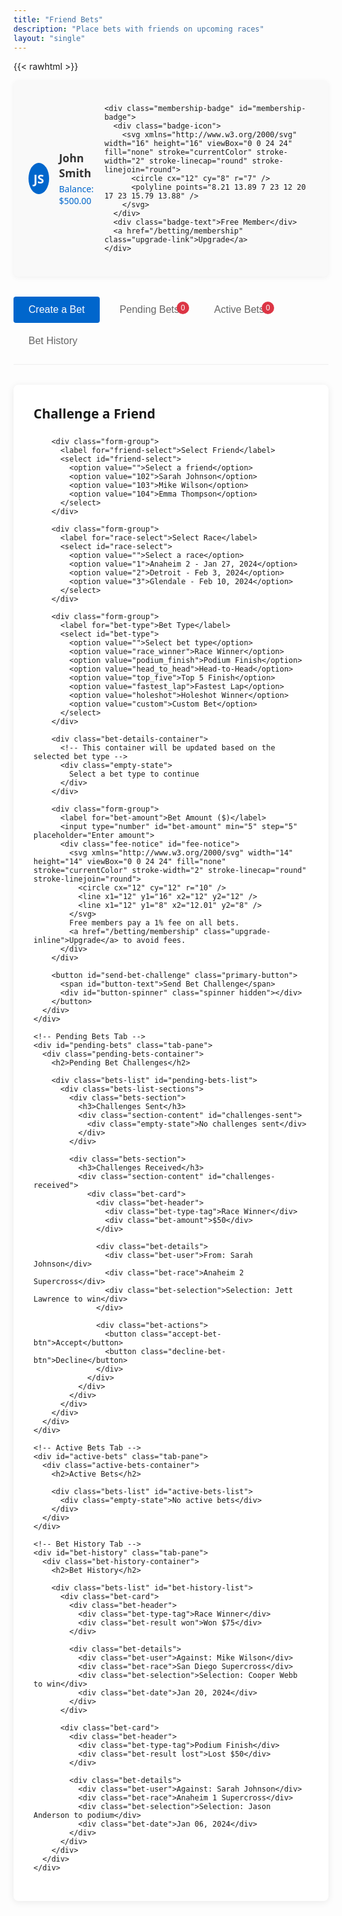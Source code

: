 ```yaml
---
title: "Friend Bets"
description: "Place bets with friends on upcoming races"
layout: "single"
---
```


{{< rawhtml >}}

<div class="friend-bets-page">
  
  <div class="user-account-summary">
    <div class="user-info">
      <div class="user-avatar">
        <div class="avatar-placeholder">JS</div>
      </div>
      <div class="user-details">
        <div class="user-name">John Smith</div>
        <div class="user-balance">Balance: $<span id="user-balance">500.00</span></div>
      </div>
    </div>
    
    <div class="membership-badge" id="membership-badge">
      <div class="badge-icon">
        <svg xmlns="http://www.w3.org/2000/svg" width="16" height="16" viewBox="0 0 24 24" fill="none" stroke="currentColor" stroke-width="2" stroke-linecap="round" stroke-linejoin="round">
          <circle cx="12" cy="8" r="7" />
          <polyline points="8.21 13.89 7 23 12 20 17 23 15.79 13.88" />
        </svg>
      </div>
      <div class="badge-text">Free Member</div>
      <a href="/betting/membership" class="upgrade-link">Upgrade</a>
    </div>
  </div>
  
  <div class="friend-bets-tabs">
    <button class="tab-btn active" data-tab="create-bet">Create a Bet</button>
    <button class="tab-btn" data-tab="pending-bets">Pending Bets <span class="badge" id="pending-count">0</span></button>
    <button class="tab-btn" data-tab="active-bets">Active Bets <span class="badge" id="active-count">0</span></button>
    <button class="tab-btn" data-tab="bet-history">Bet History</button>
  </div>
  
  <div class="tab-content">
    <!-- Create Bet Tab -->
    <div id="create-bet" class="tab-pane active">
      <div class="create-bet-form">
        <h2>Challenge a Friend</h2>
        
        <div class="form-group">
          <label for="friend-select">Select Friend</label>
          <select id="friend-select">
            <option value="">Select a friend</option>
            <option value="102">Sarah Johnson</option>
            <option value="103">Mike Wilson</option>
            <option value="104">Emma Thompson</option>
          </select>
        </div>
        
        <div class="form-group">
          <label for="race-select">Select Race</label>
          <select id="race-select">
            <option value="">Select a race</option>
            <option value="1">Anaheim 2 - Jan 27, 2024</option>
            <option value="2">Detroit - Feb 3, 2024</option>
            <option value="3">Glendale - Feb 10, 2024</option>
          </select>
        </div>
        
        <div class="form-group">
          <label for="bet-type">Bet Type</label>
          <select id="bet-type">
            <option value="">Select bet type</option>
            <option value="race_winner">Race Winner</option>
            <option value="podium_finish">Podium Finish</option>
            <option value="head_to_head">Head-to-Head</option>
            <option value="top_five">Top 5 Finish</option>
            <option value="fastest_lap">Fastest Lap</option>
            <option value="holeshot">Holeshot Winner</option>
            <option value="custom">Custom Bet</option>
          </select>
        </div>
        
        <div class="bet-details-container">
          <!-- This container will be updated based on the selected bet type -->
          <div class="empty-state">
            Select a bet type to continue
          </div>
        </div>
        
        <div class="form-group">
          <label for="bet-amount">Bet Amount ($)</label>
          <input type="number" id="bet-amount" min="5" step="5" placeholder="Enter amount">
          <div class="fee-notice" id="fee-notice">
            <svg xmlns="http://www.w3.org/2000/svg" width="14" height="14" viewBox="0 0 24 24" fill="none" stroke="currentColor" stroke-width="2" stroke-linecap="round" stroke-linejoin="round">
              <circle cx="12" cy="12" r="10" />
              <line x1="12" y1="16" x2="12" y2="12" />
              <line x1="12" y1="8" x2="12.01" y2="8" />
            </svg>
            Free members pay a 1% fee on all bets.
            <a href="/betting/membership" class="upgrade-inline">Upgrade</a> to avoid fees.
          </div>
        </div>
        
        <button id="send-bet-challenge" class="primary-button">
          <span id="button-text">Send Bet Challenge</span>
          <div id="button-spinner" class="spinner hidden"></div>
        </button>
      </div>
    </div>
    
    <!-- Pending Bets Tab -->
    <div id="pending-bets" class="tab-pane">
      <div class="pending-bets-container">
        <h2>Pending Bet Challenges</h2>
        
        <div class="bets-list" id="pending-bets-list">
          <div class="bets-list-sections">
            <div class="bets-section">
              <h3>Challenges Sent</h3>
              <div class="section-content" id="challenges-sent">
                <div class="empty-state">No challenges sent</div>
              </div>
            </div>
            
            <div class="bets-section">
              <h3>Challenges Received</h3>
              <div class="section-content" id="challenges-received">
                <div class="bet-card">
                  <div class="bet-header">
                    <div class="bet-type-tag">Race Winner</div>
                    <div class="bet-amount">$50</div>
                  </div>
                  
                  <div class="bet-details">
                    <div class="bet-user">From: Sarah Johnson</div>
                    <div class="bet-race">Anaheim 2 Supercross</div>
                    <div class="bet-selection">Selection: Jett Lawrence to win</div>
                  </div>
                  
                  <div class="bet-actions">
                    <button class="accept-bet-btn">Accept</button>
                    <button class="decline-bet-btn">Decline</button>
                  </div>
                </div>
              </div>
            </div>
          </div>
        </div>
      </div>
    </div>
    
    <!-- Active Bets Tab -->
    <div id="active-bets" class="tab-pane">
      <div class="active-bets-container">
        <h2>Active Bets</h2>
        
        <div class="bets-list" id="active-bets-list">
          <div class="empty-state">No active bets</div>
        </div>
      </div>
    </div>
    
    <!-- Bet History Tab -->
    <div id="bet-history" class="tab-pane">
      <div class="bet-history-container">
        <h2>Bet History</h2>
        
        <div class="bets-list" id="bet-history-list">
          <div class="bet-card">
            <div class="bet-header">
              <div class="bet-type-tag">Race Winner</div>
              <div class="bet-result won">Won $75</div>
            </div>
            
            <div class="bet-details">
              <div class="bet-user">Against: Mike Wilson</div>
              <div class="bet-race">San Diego Supercross</div>
              <div class="bet-selection">Selection: Cooper Webb to win</div>
              <div class="bet-date">Jan 20, 2024</div>
            </div>
          </div>
          
          <div class="bet-card">
            <div class="bet-header">
              <div class="bet-type-tag">Podium Finish</div>
              <div class="bet-result lost">Lost $50</div>
            </div>
            
            <div class="bet-details">
              <div class="bet-user">Against: Sarah Johnson</div>
              <div class="bet-race">Anaheim 1 Supercross</div>
              <div class="bet-selection">Selection: Jason Anderson to podium</div>
              <div class="bet-date">Jan 06, 2024</div>
            </div>
          </div>
        </div>
      </div>
    </div>
  </div>
</div>

<!-- Success Modal -->
<div class="modal-overlay" id="success-modal-overlay">
  <div class="modal">
    <div class="modal-content">
      <div class="success-icon">
        <svg xmlns="http://www.w3.org/2000/svg" width="40" height="40" viewBox="0 0 24 24" fill="none" stroke="currentColor" stroke-width="2" stroke-linecap="round" stroke-linejoin="round">
          <path d="M22 11.08V12a10 10 0 1 1-5.93-9.14" />
          <polyline points="22 4 12 14.01 9 11.01" />
        </svg>
      </div>
      
      <h2>Bet Challenge Sent!</h2>
      <p>Your bet challenge has been sent to <span id="challenge-recipient">Sarah Johnson</span>. You'll be notified when they respond.</p>
      
      <div class="modal-actions">
        <button id="close-success-modal" class="primary-button">OK</button>
      </div>
    </div>
  </div>
</div>

<script>
document.addEventListener('DOMContentLoaded', function() {
  // Current user info (in a real app, this would come from auth system)
  const currentUserId = 101; // Test user ID
  let currentUserData = {
    id: 101,
    username: 'test_user1',
    firstName: 'John',
    lastName: 'Smith',
    balance: 500.00,
    membershipType: 'free'
  };
  
  // Update membership badge based on user type
  function updateMembershipBadge() {
    const badge = document.getElementById('membership-badge');
    const badgeText = badge.querySelector('.badge-text');
    
    if (currentUserData.membershipType === 'monthly') {
      badge.classList.add('premium');
      badgeText.textContent = 'Premium Monthly';
      badge.querySelector('.upgrade-link').style.display = 'none';
      
      // Hide fee notice
      document.getElementById('fee-notice').style.display = 'none';
    } else if (currentUserData.membershipType === 'yearly') {
      badge.classList.add('premium');
      badgeText.textContent = 'Premium Yearly';
      badge.querySelector('.upgrade-link').style.display = 'none';
      
      // Hide fee notice
      document.getElementById('fee-notice').style.display = 'none';
    } else {
      // Free member, keep default styling
      document.getElementById('fee-notice').style.display = 'flex';
    }
  }
  
  // Initialize tabs
  const tabBtns = document.querySelectorAll('.tab-btn');
  const tabPanes = document.querySelectorAll('.tab-pane');
  
  tabBtns.forEach(btn => {
    btn.addEventListener('click', function() {
      // Remove active class from all buttons and panes
      tabBtns.forEach(b => b.classList.remove('active'));
      tabPanes.forEach(p => p.classList.remove('active'));
      
      // Add active class to clicked button
      this.classList.add('active');
      
      // Show corresponding pane
      const tabId = this.getAttribute('data-tab');
      document.getElementById(tabId).classList.add('active');
    });
  });
  
  // Bet type selection
  const betTypeSelect = document.getElementById('bet-type');
  const betDetailsContainer = document.querySelector('.bet-details-container');
  
  betTypeSelect.addEventListener('change', function() {
    const betType = this.value;
    
    if (!betType) {
      betDetailsContainer.innerHTML = `
        <div class="empty-state">
          Select a bet type to continue
        </div>
      `;
      return;
    }
    
    // Generate the appropriate form based on bet type
    switch (betType) {
      case 'race_winner':
        betDetailsContainer.innerHTML = `
          <div class="form-group">
            <label for="rider-select">Select Winner</label>
            <select id="rider-select">
              <option value="">Select a rider</option>
              <option value="1">Jett Lawrence</option>
              <option value="2">Chase Sexton</option>
              <option value="3">Cooper Webb</option>
              <option value="4">Eli Tomac</option>
              <option value="5">Jason Anderson</option>
            </select>
          </div>
        `;
        break;
        
      case 'podium_finish':
        betDetailsContainer.innerHTML = `
          <div class="form-group">
            <label for="podium-rider-select">Select Rider for Podium</label>
            <select id="podium-rider-select">
              <option value="">Select a rider</option>
              <option value="1">Jett Lawrence</option>
              <option value="2">Chase Sexton</option>
              <option value="3">Cooper Webb</option>
              <option value="4">Eli Tomac</option>
              <option value="5">Jason Anderson</option>
            </select>
          </div>
        `;
        break;
        
      case 'head_to_head':
        betDetailsContainer.innerHTML = `
          <div class="form-group">
            <label for="rider1-select">First Rider</label>
            <select id="rider1-select">
              <option value="">Select first rider</option>
              <option value="1">Jett Lawrence</option>
              <option value="2">Chase Sexton</option>
              <option value="3">Cooper Webb</option>
              <option value="4">Eli Tomac</option>
              <option value="5">Jason Anderson</option>
            </select>
          </div>
          
          <div class="form-group">
            <label for="rider2-select">Second Rider</label>
            <select id="rider2-select">
              <option value="">Select second rider</option>
              <option value="1">Jett Lawrence</option>
              <option value="2">Chase Sexton</option>
              <option value="3">Cooper Webb</option>
              <option value="4">Eli Tomac</option>
              <option value="5">Jason Anderson</option>
            </select>
          </div>
          
          <div class="form-group">
            <label>Your Pick</label>
            <div class="radio-group">
              <label class="radio-label">
                <input type="radio" name="head-to-head-pick" value="rider1"> First rider finishes better
              </label>
              <label class="radio-label">
                <input type="radio" name="head-to-head-pick" value="rider2"> Second rider finishes better
              </label>
            </div>
          </div>
        `;
        break;
        
      case 'custom':
        betDetailsContainer.innerHTML = `
          <div class="form-group">
            <label for="custom-bet-details">Custom Bet Details</label>
            <textarea id="custom-bet-details" rows="3" placeholder="Describe your bet in detail..."></textarea>
          </div>
        `;
        break;
        
      default:
        betDetailsContainer.innerHTML = `
          <div class="form-group">
            <label for="default-rider-select">Select Rider</label>
            <select id="default-rider-select">
              <option value="">Select a rider</option>
              <option value="1">Jett Lawrence</option>
              <option value="2">Chase Sexton</option>
              <option value="3">Cooper Webb</option>
              <option value="4">Eli Tomac</option>
              <option value="5">Jason Anderson</option>
            </select>
          </div>
        `;
    }
  });
  
  // Send bet challenge
  const sendBetBtn = document.getElementById('send-bet-challenge');
  
  sendBetBtn.addEventListener('click', function() {
    // Validate form
    const friend = document.getElementById('friend-select').value;
    const race = document.getElementById('race-select').value;
    const betType = document.getElementById('bet-type').value;
    const amount = parseFloat(document.getElementById('bet-amount').value);
    
    if (!friend || !race || !betType || !amount || amount < 5) {
      alert('Please fill in all fields and enter a bet amount of at least $5');
      return;
    }
    
    // Check if user has enough balance
    if (amount > currentUserData.balance) {
      alert('Insufficient balance for this bet');
      return;
    }
    
    // Validate bet details based on type
    let betDetails = {};
    let isValid = true;
    
    switch (betType) {
      case 'race_winner':
        const rider = document.getElementById('rider-select')?.value;
        if (!rider) {
          alert('Please select a rider');
          isValid = false;
        } else {
          betDetails = { riderId: rider };
        }
        break;
        
      case 'podium_finish':
        const podiumRider = document.getElementById('podium-rider-select')?.value;
        if (!podiumRider) {
          alert('Please select a rider');
          isValid = false;
        } else {
          betDetails = { riderId: podiumRider };
        }
        break;
        
      case 'head_to_head':
        const rider1 = document.getElementById('rider1-select')?.value;
        const rider2 = document.getElementById('rider2-select')?.value;
        const pick = document.querySelector('input[name="head-to-head-pick"]:checked')?.value;
        
        if (!rider1 || !rider2 || !pick) {
          alert('Please select both riders and your pick');
          isValid = false;
        } else if (rider1 === rider2) {
          alert('Please select two different riders');
          isValid = false;
        } else {
          betDetails = { 
            rider1Id: rider1,
            rider2Id: rider2,
            pick
          };
        }
        break;
        
      case 'custom':
        const customDetails = document.getElementById('custom-bet-details')?.value;
        if (!customDetails || customDetails.trim().length < 10) {
          alert('Please enter detailed description for your custom bet');
          isValid = false;
        } else {
          betDetails = { description: customDetails };
        }
        break;
        
      default:
        const defaultRider = document.getElementById('default-rider-select')?.value;
        if (!defaultRider) {
          alert('Please select a rider');
          isValid = false;
        } else {
          betDetails = { riderId: defaultRider };
        }
    }
    
    if (!isValid) {
      return;
    }
    
    // Calculate fee if not premium
    let fee = 0;
    if (currentUserData.membershipType === 'free') {
      fee = amount * 0.01; // 1%
    }
    
    // Show loading state
    sendBetBtn.disabled = true;
    document.getElementById('button-spinner').classList.remove('hidden');
    document.getElementById('button-text').textContent = 'Sending...';
    
    // In a real app, this would be an API call
    // For demo, simulate API call with timeout
    setTimeout(() => {
      // Create a bet object (in a real app, this would come from the API)
      const newBet = {
        id: Math.floor(Math.random() * 10000),
        creatorId: currentUserId,
        targetId: parseInt(friend),
        amount,
        fee,
        betType,
        betDetails,
        raceId: parseInt(race),
        status: 'pending',
        createdAt: new Date()
      };
      
      // Update user balance
      currentUserData.balance -= amount;
      document.getElementById('user-balance').textContent = currentUserData.balance.toFixed(2);
      
      // Show success modal
      const friendName = document.getElementById('friend-select').options[document.getElementById('friend-select').selectedIndex].text;
      document.getElementById('challenge-recipient').textContent = friendName;
      document.getElementById('success-modal-overlay').classList.add('active');
      
      // Reset form
      resetBetForm();
      
      // Reset button state
      sendBetBtn.disabled = false;
      document.getElementById('button-spinner').classList.add('hidden');
      document.getElementById('button-text').textContent = 'Send Bet Challenge';
      
      // Update pending bets count
      const pendingCount = document.getElementById('pending-count');
      pendingCount.textContent = parseInt(pendingCount.textContent) + 1;
      
      // Add to sent challenges (for demo)
      const challengesSent = document.getElementById('challenges-sent');
      if (challengesSent.querySelector('.empty-state')) {
        challengesSent.innerHTML = '';
      }
      
      const raceName = document.getElementById('race-select').options[document.getElementById('race-select').selectedIndex].text;
      let selectionText = '';
      
      if (betType === 'race_winner') {
        const riderName = document.getElementById('rider-select').options[document.getElementById('rider-select').selectedIndex].text;
        selectionText = `Selection: ${riderName} to win`;
      } else if (betType === 'custom') {
        selectionText = `Custom bet: ${betDetails.description.substring(0, 30)}...`;
      }
      
      challengesSent.innerHTML += `
        <div class="bet-card">
          <div class="bet-header">
            <div class="bet-type-tag">${formatBetType(betType)}</div>
            <div class="bet-amount">$${amount.toFixed(2)}</div>
          </div>
          
          <div class="bet-details">
            <div class="bet-user">To: ${friendName}</div>
            <div class="bet-race">${raceName}</div>
            <div class="bet-selection">${selectionText}</div>
          </div>
          
          <div class="bet-actions">
            <button class="cancel-bet-btn" data-bet-id="${newBet.id}">Cancel</button>
          </div>
        </div>
      `;
      
      // Add cancel button event listener
      const cancelBtns = document.querySelectorAll('.cancel-bet-btn');
      cancelBtns.forEach(btn => {
        btn.addEventListener('click', function() {
          // In a real app, this would call an API
          const betId = this.getAttribute('data-bet-id');
          this.closest('.bet-card').remove();
          
          // Update pending count
          const pendingCount = document.getElementById('pending-count');
          pendingCount.textContent = parseInt(pendingCount.textContent) - 1;
          
          // Check if there are no more challenges
          if (challengesSent.children.length === 0) {
            challengesSent.innerHTML = '<div class="empty-state">No challenges sent</div>';
          }
          
          // Return funds to user balance
          currentUserData.balance += amount;
          document.getElementById('user-balance').textContent = currentUserData.balance.toFixed(2);
        });
      });
    }, 1500);
  });
  
  // Helper function to format bet type for display
  function formatBetType(betType) {
    switch (betType) {
      case 'race_winner': return 'Race Winner';
      case 'podium_finish': return 'Podium Finish';
      case 'head_to_head': return 'Head-to-Head';
      case 'top_five': return 'Top 5 Finish';
      case 'fastest_lap': return 'Fastest Lap';
      case 'holeshot': return 'Holeshot';
      case 'custom': return 'Custom Bet';
      default: return betType;
    }
  }
  
  // Reset bet form
  function resetBetForm() {
    document.getElementById('friend-select').value = '';
    document.getElementById('race-select').value = '';
    document.getElementById('bet-type').value = '';
    document.getElementById('bet-amount').value = '';
    
    betDetailsContainer.innerHTML = `
      <div class="empty-state">
        Select a bet type to continue
      </div>
    `;
  }
  
  // Success modal
  const successModalOverlay = document.getElementById('success-modal-overlay');
  const closeSuccessModal = document.getElementById('close-success-modal');
  
  closeSuccessModal.addEventListener('click', function() {
    successModalOverlay.classList.remove('active');
  });
  
  // Close modal when clicking outside
  successModalOverlay.addEventListener('click', function(event) {
    if (event.target === successModalOverlay) {
      successModalOverlay.classList.remove('active');
    }
  });
  
  // Accept and decline buttons for received challenges
  document.querySelectorAll('.accept-bet-btn').forEach(btn => {
    btn.addEventListener('click', function() {
      const betCard = this.closest('.bet-card');
      
      // In a real app, this would call an API
      
      // Update UI
      betCard.remove();
      
      // Check if there are no more challenges
      const challengesReceived = document.getElementById('challenges-received');
      if (challengesReceived.children.length === 0) {
        challengesReceived.innerHTML = '<div class="empty-state">No challenges received</div>';
      }
      
      // Update pending count
      const pendingCount = document.getElementById('pending-count');
      pendingCount.textContent = parseInt(pendingCount.textContent) - 1;
      
      // Update active count
      const activeCount = document.getElementById('active-count');
      activeCount.textContent = parseInt(activeCount.textContent) + 1;
      
      // Add to active bets (for demo)
      const activeBetsList = document.getElementById('active-bets-list');
      if (activeBetsList.querySelector('.empty-state')) {
        activeBetsList.innerHTML = '';
      }
      
      activeBetsList.innerHTML += `
        <div class="bet-card">
          <div class="bet-header">
            <div class="bet-type-tag">Race Winner</div>
            <div class="bet-amount">$50</div>
          </div>
          
          <div class="bet-details">
            <div class="bet-user">Against: Sarah Johnson</div>
            <div class="bet-race">Anaheim 2 Supercross</div>
            <div class="bet-selection">Selection: Jett Lawrence to win</div>
          </div>
          
          <div class="bet-status pending">In Progress</div>
        </div>
      `;
    });
  });
  
  document.querySelectorAll('.decline-bet-btn').forEach(btn => {
    btn.addEventListener('click', function() {
      const betCard = this.closest('.bet-card');
      
      // In a real app, this would call an API
      
      // Update UI
      betCard.remove();
      
      // Check if there are no more challenges
      const challengesReceived = document.getElementById('challenges-received');
      if (challengesReceived.children.length === 0) {
        challengesReceived.innerHTML = '<div class="empty-state">No challenges received</div>';
      }
      
      // Update pending count
      const pendingCount = document.getElementById('pending-count');
      pendingCount.textContent = parseInt(pendingCount.textContent) - 1;
    });
  });
  
  // Initialize
  updateMembershipBadge();
});
</script>

<style>
.friend-bets-page {
  max-width: 1200px;
  margin: 0 auto;
  font-family: system-ui, -apple-system, BlinkMacSystemFont, 'Segoe UI', Roboto, sans-serif;
  padding-bottom: 4rem;
}



.user-account-summary {
  display: flex;
  align-items: center;
  justify-content: space-between;
  background-color: #f9f9f9;
  border-radius: 8px;
  padding: 1.5rem;
  margin-bottom: 2rem;
  box-shadow: 0 2px 8px rgba(0,0,0,0.05);
}

.user-info {
  display: flex;
  align-items: center;
  gap: 1rem;
}

.user-avatar {
  width: 50px;
  height: 50px;
  border-radius: 50%;
  overflow: hidden;
  background-color: #0066cc;
}

.avatar-placeholder {
  width: 100%;
  height: 100%;
  display: flex;
  align-items: center;
  justify-content: center;
  color: white;
  font-weight: bold;
  font-size: 1.2rem;
}

.user-name {
  font-weight: 600;
  font-size: 1.1rem;
  color: #333;
  margin-bottom: 0.25rem;
}

.user-balance {
  color: #0066cc;
  font-weight: 500;
}

.membership-badge {
  display: flex;
  align-items: center;
  gap: 0.5rem;
  background-color: #f0f0f0;
  padding: 0.5rem 1rem;
  border-radius: 50px;
  font-size: 0.9rem;
}

.membership-badge.premium {
  background-color: #e6f2ff;
  color: #0066cc;
}

.badge-icon {
  display: flex;
}

.upgrade-link {
  margin-left: 0.5rem;
  color: #0066cc;
  text-decoration: none;
  font-weight: 600;
}

.friend-bets-tabs {
  display: flex;
  flex-wrap: wrap;
  gap: 0.5rem;
  margin-bottom: 2rem;
  border-bottom: 1px solid #eee;
  padding-bottom: 1rem;
}

.tab-btn {
  background: none;
  border: none;
  padding: 0.75rem 1.5rem;
  font-size: 1rem;
  font-weight: 500;
  color: #666;
  cursor: pointer;
  border-radius: 4px;
  transition: background-color 0.2s, color 0.2s;
  position: relative;
}

.tab-btn:hover {
  background-color: #f0f0f0;
}

.tab-btn.active {
  background-color: #0066cc;
  color: white;
}

.badge {
  position: absolute;
  top: 8px;
  right: 8px;
  background-color: #dc3545;
  color: white;
  width: 20px;
  height: 20px;
  border-radius: 50%;
  font-size: 0.75rem;
  display: flex;
  align-items: center;
  justify-content: center;
}

.tab-pane {
  display: none;
}

.tab-pane.active {
  display: block;
}

.create-bet-form {
  max-width: 800px;
  margin: 0 auto;
  background-color: #fff;
  border-radius: 8px;
  padding: 2rem;
  box-shadow: 0 2px 12px rgba(0,0,0,0.08);
}

.create-bet-form h2 {
  margin-top: 0;
  margin-bottom: 1.5rem;
}

.form-group {
  margin-bottom: 1.5rem;
}

label {
  display: block;
  margin-bottom: 0.5rem;
  font-weight: 500;
  color: #333;
}

select, input, textarea {
  width: 100%;
  padding: 0.75rem;
  border: 1px solid #ddd;
  border-radius: 4px;
  font-size: 1rem;
}

select:focus, input:focus, textarea:focus {
  outline: none;
  border-color: #0066cc;
  box-shadow: 0 0 0 1px #0066cc;
}

.fee-notice {
  margin-top: 0.5rem;
  font-size: 0.85rem;
  color: #666;
  display: flex;
  align-items: center;
  gap: 0.5rem;
}

.upgrade-inline {
  color: #0066cc;
  font-weight: 600;
  text-decoration: none;
}

.radio-group {
  display: flex;
  flex-direction: column;
  gap: 0.75rem;
}

.radio-label {
  display: flex;
  align-items: center;
  gap: 0.5rem;
  cursor: pointer;
}

.radio-label input {
  width: auto;
}

.empty-state {
  background-color: #f9f9f9;
  padding: 1.5rem;
  border-radius: 4px;
  text-align: center;
  color: #666;
}

.primary-button {
  display: block;
  width: 100%;
  padding: 0.75rem 1rem;
  background-color: #0066cc;
  color: white;
  border: none;
  border-radius: 4px;
  font-weight: 600;
  font-size: 1rem;
  cursor: pointer;
  transition: background-color 0.2s;
  position: relative;
}

.primary-button:hover {
  background-color: #0052a3;
}

.primary-button:disabled {
  opacity: 0.7;
  cursor: not-allowed;
}

.primary-button .spinner {
  position: absolute;
  right: 1rem;
  top: 50%;
  transform: translateY(-50%);
  width: 20px;
  height: 20px;
}

.spinner {
  width: 24px;
  height: 24px;
  border: 3px solid rgba(255, 255, 255, 0.3);
  border-top-color: white;
  border-radius: 50%;
  animation: spinner 1s ease-in-out infinite;
}

@keyframes spinner {
  to {
    transform: translateY(-50%) rotate(360deg);
  }
}

.hidden {
  display: none;
}

.bets-list {
  margin-bottom: 2rem;
}

.bets-list-sections {
  display: grid;
  grid-template-columns: 1fr 1fr;
  gap: 2rem;
}

@media (max-width: 768px) {
  .bets-list-sections {
    grid-template-columns: 1fr;
  }
}

.bets-section h3 {
  margin-top: 0;
  margin-bottom: 1rem;
  color: #333;
}

.section-content {
  display: flex;
  flex-direction: column;
  gap: 1rem;
}

.bet-card {
  background-color: #fff;
  border-radius: 8px;
  padding: 1.5rem;
  box-shadow: 0 2px 8px rgba(0,0,0,0.05);
}

.bet-header {
  display: flex;
  justify-content: space-between;
  align-items: center;
  margin-bottom: 1rem;
}

.bet-type-tag {
  background-color: #e6f2ff;
  color: #0066cc;
  font-size: 0.8rem;
  font-weight: 600;
  padding: 0.25rem 0.75rem;
  border-radius: 50px;
}

.bet-amount {
  font-weight: 600;
  color: #333;
}

.bet-details {
  margin-bottom: 1rem;
}

.bet-user, .bet-race, .bet-selection, .bet-date {
  margin-bottom: 0.5rem;
  color: #666;
}

.bet-actions {
  display: flex;
  gap: 0.5rem;
}

.accept-bet-btn, .decline-bet-btn, .cancel-bet-btn {
  padding: 0.5rem 1rem;
  border-radius: 4px;
  font-weight: 500;
  cursor: pointer;
  transition: all 0.2s;
}

.accept-bet-btn {
  background-color: #0066cc;
  color: white;
  border: none;
}

.accept-bet-btn:hover {
  background-color: #0052a3;
}

.decline-bet-btn, .cancel-bet-btn {
  background: none;
  border: 1px solid #dc3545;
  color: #dc3545;
}

.decline-bet-btn:hover, .cancel-bet-btn:hover {
  background-color: #dc3545;
  color: white;
}

.bet-result {
  font-weight: 600;
}

.won {
  color: #28a745;
}

.lost {
  color: #dc3545;
}

.bet-status {
  margin-top: 1rem;
  padding: 0.5rem 1rem;
  border-radius: 4px;
  text-align: center;
  font-weight: 600;
}

.pending {
  background-color: #fff3cd;
  color: #856404;
}

.modal-overlay {
  position: fixed;
  top: 0;
  left: 0;
  width: 100%;
  height: 100%;
  background-color: rgba(0, 0, 0, 0.6);
  display: flex;
  align-items: center;
  justify-content: center;
  z-index: 1000;
  opacity: 0;
  visibility: hidden;
  transition: opacity 0.3s, visibility 0.3s;
}

.modal-overlay.active {
  opacity: 1;
  visibility: visible;
}

.modal {
  width: 90%;
  max-width: 500px;
  background-color: #fff;
  border-radius: 8px;
  box-shadow: 0 10px 30px rgba(0, 0, 0, 0.2);
  transform: translateY(20px);
  transition: transform 0.3s;
}

.modal-overlay.active .modal {
  transform: translateY(0);
}

.modal-content {
  padding: 2rem;
  text-align: center;
}

.success-icon {
  width: 80px;
  height: 80px;
  background-color: rgba(40, 167, 69, 0.1);
  border-radius: 50%;
  display: flex;
  align-items: center;
  justify-content: center;
  margin: 0 auto 2rem;
  color: #28a745;
}

.modal-content h2 {
  margin-top: 0;
  margin-bottom: 1rem;
  color: #28a745;
}

.modal-content p {
  margin-bottom: 2rem;
  color: #666;
}

.modal-actions {
  display: flex;
  justify-content: center;
}

.modal-actions .primary-button {
  max-width: 200px;
}

@media (max-width: 768px) {
  .user-account-summary {
    flex-direction: column;
    align-items: flex-start;
    gap: 1rem;
  }
  
  .friend-bets-tabs {
    justify-content: center;
  }
  
  .create-bet-form {
    padding: 1.5rem;
  }
}
</style>

{{< /rawhtml >}}